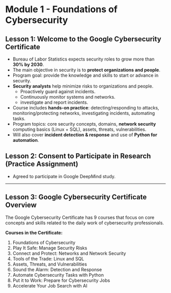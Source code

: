# Module 1 - Foundations of Cybersecurity

## Lesson 1: Welcome to the Google Cybersecurity Certificate 
- Bureau of Labor Statistics expects security roles to grow more than **30% by 2030**.
- The main objective in security is to **protect organizations and people**.
- Program goal: provide the knowledge and skills to start or advance in security.
- **Security analysts** help minimize risks to organizations and people.
   - Proactively guard against incidents.
   - Continuously monitor systems and networks.
   - investigate and report incidents.
 - Course includes **hands-on practice**: detecting/responding to attacks, monitoring/protecting networks, investigating incidents, automating tasks.
 - Program topics: core security concepts, domains, **network security** computing basics (Linux + SQL), assets, threats, vulnerabilities. 
 - Will also cover **incident detection & response** and use of **Python for automation**.

## Lesson 2: Consent to Participate in Research (Practice Assignment)
- Agreed to participate in Google DeepMind study.

---

## Lesson 3: Google Cybersecurity Certificate Overview
The Google Cybersecurity Certificate has 9 courses that focus on core concepts and skills related to the daily work of cybersecurity professionals.

**Courses in the Certificate:**
1. Foundations of Cybersecurity  
2. Play It Safe: Manage Security Risks  
3. Connect and Protect: Networks and Network Security  
4. Tools of the Trade: Linux and SQL  
5. Assets, Threats, and Vulnerabilities  
6. Sound the Alarm: Detection and Response  
7. Automate Cybersecurity Tasks with Python  
8. Put it to Work: Prepare for Cybersecurity Jobs  
9. Accelerate Your Job Search with AI  
